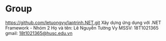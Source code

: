 # Group
https://github.com/letuongvy/laptrinh.NET.git
Xây dựng ứng dụng với .NET Framework - Nhóm 2
Họ và tên: Lê Nguyễn Tường Vy
MSSV: 18T1021365 gmail: 18t1021365@husc.edu.vn
